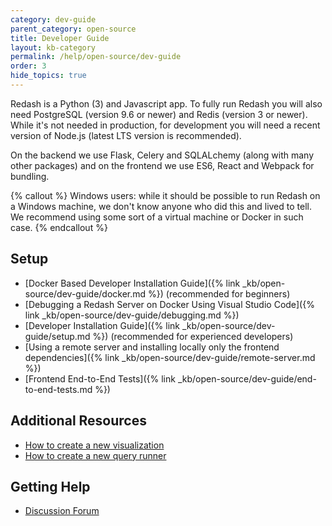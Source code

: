 ```yaml
---
category: dev-guide
parent_category: open-source
title: Developer Guide
layout: kb-category
permalink: /help/open-source/dev-guide
order: 3
hide_topics: true
---
```


Redash is a Python (3) and Javascript app. To fully run Redash you will also
need PostgreSQL (version 9.6 or newer) and Redis (version 3 or newer). While
it's not needed in production, for development you will need a recent version of
Node.js (latest LTS version is recommended).

On the backend we use Flask, Celery and SQLALchemy (along with many other
packages) and on the frontend we use ES6, React and Webpack for bundling.

{% callout %} Windows users: while it should be possible to run Redash on a
Windows machine, we don't know anyone who did this and lived to tell. We
recommend using some sort of a virtual machine or Docker in such case.
{% endcallout %}

## Setup

- [Docker Based Developer Installation
  Guide]({% link _kb/open-source/dev-guide/docker.md %}) (recommended for
  beginners)
- [Debugging a Redash Server on Docker Using Visual Studio
  Code]({% link _kb/open-source/dev-guide/debugging.md %})
- [Developer Installation Guide]({% link _kb/open-source/dev-guide/setup.md %})
  (recommended for experienced developers)
- [Using a remote server and installing locally only the frontend
  dependencies]({% link _kb/open-source/dev-guide/remote-server.md %})
- [Frontend End-to-End
  Tests]({% link _kb/open-source/dev-guide/end-to-end-tests.md %})

## Additional Resources

- [How to create a new visualization](https://discuss.redash.io/t/how-to-create-new-visualization-types-in-redash/86)
- [How to create a new query runner](https://discuss.redash.io/t/creating-a-new-query-runner-data-source-in-redash/347)

## Getting Help

- [Discussion Forum](https://discuss.redash.io/c/development)
